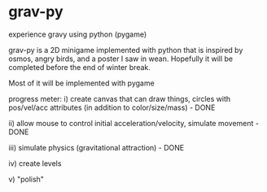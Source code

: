 grav-py
=======

experience gravy using python (pygame)

grav-py is a 2D minigame implemented with python that is inspired by osmos, angry birds, and a poster I saw in wean. Hopefully it will be completed before the end of winter break.

Most of it will be implemented with pygame

progress meter:
i) create canvas that can draw things, circles with pos/vel/acc attributes (in addition to color/size/mass)  - DONE

ii) allow mouse to control initial acceleration/velocity, simulate movement - DONE

iii) simulate physics (gravitational attraction) - DONE

iv) create levels

v) "polish"
